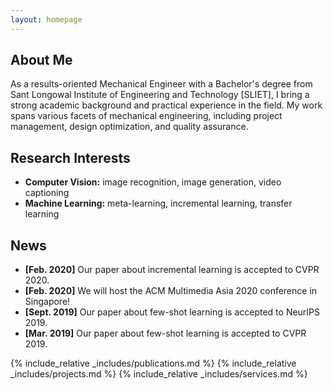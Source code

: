 ```yaml
---
layout: homepage
---
```


## About Me

As a results-oriented Mechanical Engineer with a Bachelor's degree from Sant Longowal Institute of Engineering and Technology [SLIET], I bring a strong academic background and practical experience in the field. My work spans various facets of mechanical engineering, including project management, design optimization, and quality assurance.

## Research Interests

- **Computer Vision:** image recognition, image generation, video captioning
- **Machine Learning:** meta-learning, incremental learning, transfer learning

## News

- **[Feb. 2020]** Our paper about incremental learning is accepted to CVPR 2020.
- **[Feb. 2020]** We will host the ACM Multimedia Asia 2020 conference in Singapore!
- **[Sept. 2019]** Our paper about few-shot learning is accepted to NeurIPS 2019.
- **[Mar. 2019]** Our paper about few-shot learning is accepted to CVPR 2019.

{% include_relative _includes/publications.md %}
 {% include_relative _includes/projects.md %} 
{% include_relative _includes/services.md %}
